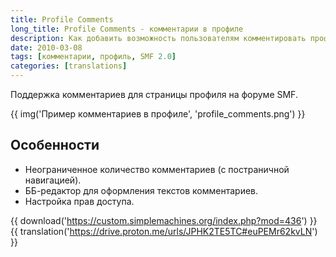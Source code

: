 ```yaml
---
title: Profile Comments
long_title: Profile Comments - комментарии в профиле
description: Как добавить возможность пользователям комментировать профили друг друга.
date: 2010-03-08
tags: [комментарии, профиль, SMF 2.0]
categories: [translations]
---
```


Поддержка комментариев для страницы профиля на форуме SMF.

<!-- more -->

{{ img('Пример комментариев в профиле', 'profile_comments.png') }}

## Особенности

- Неограниченное количество комментариев (с постраничной навигацией).
- ББ-редактор для оформления текстов комментариев.
- Настройка прав доступа.

{{ download('https://custom.simplemachines.org/index.php?mod=436') }}
{{ translation('https://drive.proton.me/urls/JPHK2TE5TC#euPEMr62kvLN') }}
